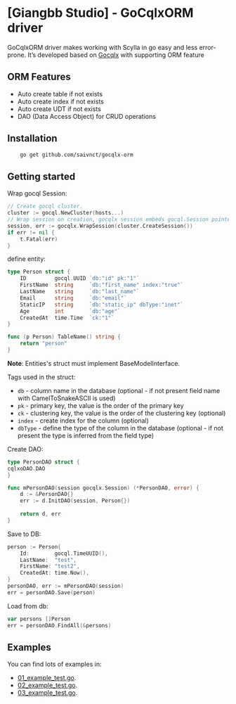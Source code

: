 # [Giangbb Studio] - GoCqlxORM driver

GoCqlxORM driver makes working with Scylla in go easy and less error-prone.
It’s developed based on [Gocqlx](https://github.com/scylladb/gocqlx) with supporting ORM feature

## ORM Features

* Auto create table if not exists
* Auto create index if not exists
* Auto create UDT if not exists
* DAO (Data Access Object) for CRUD operations


## Installation

```bash
    go get github.com/saivnct/gocqlx-orm
```

## Getting started

Wrap gocql Session:

```go
// Create gocql cluster.
cluster := gocql.NewCluster(hosts...)
// Wrap session on creation, gocqlx session embeds gocql.Session pointer. 
session, err := gocqlx.WrapSession(cluster.CreateSession())
if err != nil {
	t.Fatal(err)
}
```

define entity:
```go
type Person struct {
    ID         gocql.UUID `db:"id" pk:"1"`
    FirstName  string     `db:"first_name" index:"true"`
    LastName   string     `db:"last_name"`
    Email      string     `db:"email"`
	StaticIP   string     `db:"static_ip" dbType:"inet"`
    Age        int        `db:"age"`
    CreatedAt  time.Time  `ck:"1"`
}

func (p Person) TableName() string {
    return "person"
}
```

**Note**: Entities's struct must implement BaseModelInterface.

Tags used in the struct:
* `db` - column name in the database (optional - if not present field name with CamelToSnakeASCII is used)
* `pk` - primary key, the value is the order of the primary key
* `ck` - clustering key, the value is the order of the clustering key (optional)
* `index` - create index for the column (optional)
* `dbType` - define the type of the column in the database (optional - if not present the type is inferred from the field type)



Create DAO:
```go
type PersonDAO struct {
cqlxoDAO.DAO
}

func mPersonDAO(session gocqlx.Session) (*PersonDAO, error) {
    d := &PersonDAO{}
    err := d.InitDAO(session, Person{})
    
    return d, err
}
```
Save to DB:
```go
person := Person{
    Id:        gocql.TimeUUID(),
    LastName:  "test",
    FirstName: "test2",
    CreatedAt: time.Now(),
}
personDAO, err := mPersonDAO(session)
err = personDAO.Save(person)
```

Load from db:
```go
var persons []Person
err = personDAO.FindAll(&persons)
```

## Examples

You can find lots of examples in:
* [01_example_test.go](/test/01_example_test.go).
* [02_example_test.go](/test/02_example_test.go).
* [03_example_test.go](/test/03_example_test.go).